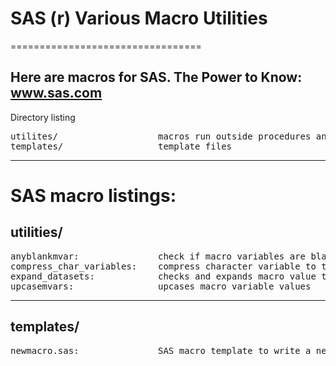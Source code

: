 # SAS (r) Various Macro Utilities
=================================
## Here are macros for SAS. The Power to Know: www.sas.com
Directory listing
<pre>
utilites/                   macros run outside procedures and data steps
templates/                  template files
</pre>
-------------------------------------------------------------------------------
SAS macro listings:
==================
## utilities/
<pre>
anyblankmvar:               check if macro variables are blank
compress_char_variables:    compress character variable to the maximum length of a variable value
expand_datasets:            checks and expands macro value to dataset names
upcasemvars:                upcases macro variable values
</pre>
-------------------------------------------------------------------------------
## templates/
<pre>
newmacro.sas:               SAS macro template to write a new macro
</pre>
